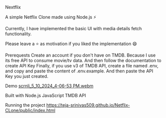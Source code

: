 Nextflix

A simple Netflix Clone made using Node.js ⚡

Currently, I have implemented the basic UI with media details fetch functionality.

Please leave a ⭐ as motivation if you liked the implementation 😄

Prerequests
Create an account if you don't have on TMDB. Because I use its free API to consume movie/tv data.
And then follow the documentation to create API Key
Finally, if you use v3 of TMDB API, create a file named .env, and copy and paste the content of .env.example. And then paste the API Key you just created.


Demo
[scrnli_5_10_2024_4-06-53 PM.webm](https://github.com/Teja-Srinivas509/Netflix-CLone/assets/159931462/0710dc32-aa6c-4e6c-bf20-69ea298aac07)


Built with
  Node.js
  JavaScript
  TMDB API

  
Running the project
 https://teja-srinivas509.github.io/Netflix-CLone/public/index.html
